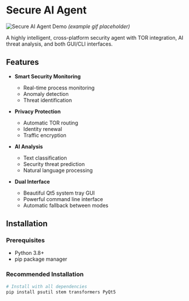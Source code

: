 # Secure AI Agent

![Secure AI Agent Demo](demo.gif) *(example gif placeholder)*

A highly intelligent, cross-platform security agent with TOR integration, AI threat analysis, and both GUI/CLI interfaces.

## Features

- **Smart Security Monitoring**
  - Real-time process monitoring
  - Anomaly detection
  - Threat identification

- **Privacy Protection**
  - Automatic TOR routing
  - Identity renewal
  - Traffic encryption

- **AI Analysis**
  - Text classification
  - Security threat prediction
  - Natural language processing

- **Dual Interface**
  - Beautiful Qt5 system tray GUI
  - Powerful command line interface
  - Automatic fallback between modes

## Installation

### Prerequisites
- Python 3.8+
- pip package manager

### Recommended Installation
```bash
# Install with all dependencies
pip install psutil stem transformers PyQt5
